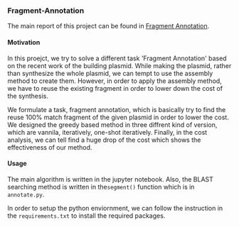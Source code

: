 ### Fragment-Annotation

The main report of this project can be found in [Fragment Annotation](https://docs.google.com/presentation/d/1cAIJ-VXAA79IifDq4fs7Qm0XIYtDh1224waXSKOOgZI/edit?usp=sharing).

#### Motivation
In this proejct, we try to solve a different task 'Fragment Annotation' based on the recent work of the building plasmid. While making the plasmid, rather than synthesize the whole plasmid, we can tempt to use the assembly method to create them. However, in order to apply the assembly method, we have to reuse the existing fragment in order to lower down the cost of the synthesis.

We formulate a task, fragment annotation, which is basically try to find the reuse 100% match fragment of the given plasmid in order to lower the cost. We designed the greedy based method in three diffrent kind of version, which are vannila, iteratively, one-shot iteratively. Finally, in the cost analysis, we can tell find a huge drop of the cost which shows the effectiveness of our method.

#### Usage

The main algorithm is written in the jupyter notebook. Also, the BLAST searching method is written in the`segment()` function which is in `annotate.py`.

In order to setup the python enviornment, we can follow the instruction in the `requirements.txt` to install the required packages.
